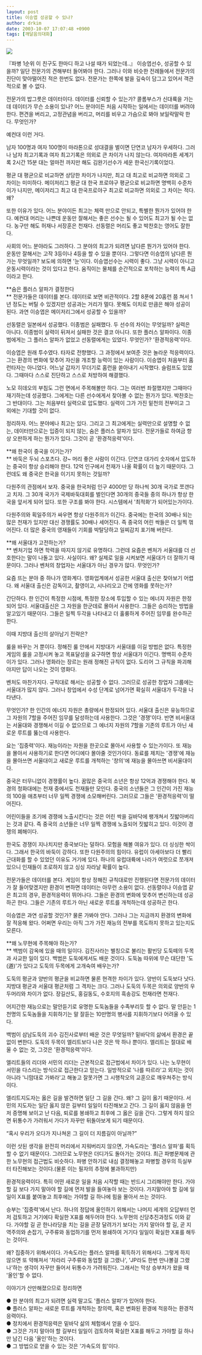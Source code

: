 ```yaml
---
layout: post
title: 이승엽 성공할 수 있나?
author: drkim
date: 2003-10-07 17:07:48 +0900
tags: [깨달음의대화]
---
```


  ![](http://drkimz.com/technote/board/KDR/upimg/1065512072.jpg)


  『파병 1순위 이 친구도 한마디 하고 나설 때가 되었는데..』
이승엽선수, 성공할 수 있을까? 일단 전문가의 견해부터 들어봐야 한다. 그러나 이와 비슷한 전례들에서 전문가의 진단이 맞아떨어진 적은 한번도 없다. 전문가는 한쪽에 발을 깊숙이 담그고 있어서 객관적으로 볼 수 없다. 

전문가의 밥그릇은 데이터이다. 데이터를 신뢰할 수 있는가? 콜롬부스가 신대륙을 가는데 데이터가 무슨 소용이 있나? 어느 분야이든 처음 시작하는 일에서는 데이터를 버려야 한다. 편견을 버리고, 고정관념을 버리고, 머리를 비우고 가슴으로 봐야 보일락말락 한다. 무엇인가?

예컨대 이런 거다. 

남자 100명과 여자 100명이 마라톤으로 성대결을 벌이면 단연코 남자가 우세하다. 그러나 남자 최고기록과 여자 최고기록은 의외로 큰 차이가 나지 않는다. 여자마라톤 세계기록 2시간 15분 대는 얼마전 까지만 해도 김완기선수가 세운 한국신기록이었다. 

평균 대 평균으로 비교하면 상당한 차이가 나지만, 최고 대 최고로 비교하면 의외로 그 차이는 미미하다. 메이저리그 평균 대 한국 프로야구 평균으로 비교하면 명백히 수준차이가 나지만, 메이저리그 최고 대 한국프로야구 최고로 비교하면 의외로 그 차이는 적다. 왜?

또한 이유가 있다. 어느 분야이든 최고는 체력 만으로 안되고, 특별한 뭔가가 있어야 한다. 예컨대 머리는 나쁜데 운동만 잘해서는 좋은 선수는 될 수 있어도 최고가 될 수는 없다. 농구만 해도 허재나 서장훈은 천재다. 선동렬은 머리도 좋고 박찬호는 영어도 잘한다. 

사회의 어느 분야라도 그러하다. 그 분야의 최고가 되려면 남다른 뭔가가 있어야 한다. 운동만 잘해서는 고작 3등이나 4등을 할 수 있을 뿐이다. 그렇다면 이승엽의 남다른 뭔가는 무엇일까? 보도에 의하면 '눈'이다. 이승엽선수는 시력이 좋다. 그냥 시력이 아니고 운동시력이라는 것이 있다고 한다. 움직이는 물체를 순간적으로 포착하는 능력이 특 A급이라고 한다. 

**숨은 플러스 알파가 결정한다  
** 전문가들은 데이터를 본다. 데이터로 보면 비관적이다. 2할 8푼에 20홈런 쯤 쳐서 1년 정도는 버틸 수 있겠지만 성공과는 거리가 멀다. 못해도 이치로 만큼은 해야 성공이 된다. 과연 이승엽은 메이저리그에서 성공할 수 있을까?

선동렬은 일본에서 성공했다. 이종범은 실패했다. 두 선수의 차이는 무엇일까? 실력은 아니다. 이종범이 실력이 뒤져서 실패한 것은 결코 아니다. 또한 플러스 알파이다. 이종범에게는 그 플러스 알파가 없었고 선동렬에게는 있었다. 무엇인가? '환경적응력'이다. 

이승엽은 원래 투수였다. 타자로 전향했다. 그 과정에서 보여준 것은 놀라운 적응력이다. 그는 환경의 변화에 맞추어 자신을 개조할 능력이 있는 사람이다. 이승엽이 처음부터 홈런타자는 아니었다. 어느날 갑자기 무더기로 홈런을 쏟아내기 시작했다. 슬럼프도 있었다. 그때마다 스스로 진단하고 스스로 처방하여 해결했다. 

노모 히데오의 부침도 그런 면에서 주목해볼만 하다. 그는 여러번 좌절했지만 그때마다 재기하는데 성공했다. 그에게는 다른 선수에게서 찾아볼 수 없는 뭔가가 있다. 박찬호는 그 반대이다. 그는 처음부터 실력으로 압도했다. 실력이 그가 가진 밑천의 전부이고 그 외에는 기대할 것이 없다. 

정리하자. 어느 분야에나 최고는 있다. 그리고 그 최고에게는 실력만으로 설명할 수 없는, 데이터만으로는 입증이 되지 않는, 숨은 플러스 알파가 있다. 전문가들로 하여금 항상 오판하게 하는 뭔가가 있다. 그것이 곧 '환경적응력'이다. 

**왜 한국이 중국을 이기는가?  
** 바둑은 두뇌 스포츠다. 걍~ 머리 좋은 사람이 이긴다. 단연코 대가리 숫자에서 압도하는 중국이 항상 승리해야 한다. 12억 인구에서 천재가 나올 확률이 더 높기 때문이다. 그런데도 왜 중국은 한국을 이기지 못하는 것일까? 

다원주의 관점에서 보자. 중국을 한국처럼 인구 4000만 당 하나씩 30개 국가로 쪼갠다고 치자. 그 30개 국가가 국제바둑대회를 벌인다면 30개의 중국들 중의 하나가 항상 한국을 앞서게 되어 있다. 또한 구조를 봐야 한다. 시스템에서 '최적화'가 되어있는가이다. 

다원주의와 획일주의가 싸우면 항상 다원주의가 이긴다. 중국에는 한국의 30배나 되는 많은 천재가 있지만 대신 경쟁률도 30배나 세어진다. 즉 중국의 어린 싹들은 더 일찍 꺾어진다. 더 많은 중국의 영재들이 기회를 박탈당하고 일찌감치 포기해 버린다. 

**왜 서울대가 고전하는가?  
** 벤처기업 하면 학력을 따지지 않기로 유명하다. 그런데 요즘은 벤처가 서울대를 더 선호한다는 말이 나돌고 있다. 사실이다. 왜? 실제로 일을 시켜보면 서울대가 더 잘하기 때문이다. 그러나 벤처의 창업자는 서울대가 아닌 경우가 많다. 무엇인가?

요즘 뜨는 분야 중 하나가 영화계다. 영화업계에서 성공한 서울대 출신은 찾아보기 어렵다. 왜 서울대 출신은 감독이고, 촬영이고, 시나리오고 간에 영화를 못하는가? 

간단하다. 한 인간이 특정한 시점에, 특정한 장소에 투입할 수 있는 에너지 자원은 한정되어 있다. 서울대출신은 그 자원을 한군데로 몰아서 사용한다. 그들은 승리하는 방법을 알고있기 때문이다. 그들은 일찍 두각을 나타내고 더 훌륭하게 주어진 임무를 완수하곤 한다.

이때 지방대 출신의 살아남기 전략은?

룰을 바꾸는 거 뿐이다. 정해진 룰 안에서 지방대가 서울대를 이길 방법은 없다. 특정한 게임의 룰을 고정시켜 놓고 목표달성을 요구하면 항상 서울대가 이긴다. 명백히 수준차이가 있다. 그러나 영화라는 장르는 원래 정해진 규칙이 없다. 도리어 그 규칙을 파괴해야지만 답이 나오는 것이 영화다.

벤처도 마찬가지다. 규칙대로 해서는 성공할 수 없다. 그러므로 성공한 창업자 그룹에는 서울대가 많지 않다. 그러나 창업에서 수성 단계로 넘어가면 확실히 서울대가 두각을 나타낸다. 

무엇인가? 한 인간의 에너지 자원은 총량에서 한정되어 있다. 서울대 출신은 유능하므로 그 자원의 7할을 주어진 임무를 달성하는데 사용한다. 그것은 '경쟁'이다. 반면 비서울대는 서울대와 경쟁해서 이길 수 없으므로 그 에너지 자원의 7할을 기존의 루트가 아닌 새로운 루트를 뚫는데 사용한다. 

요는 '집중력'이다. 재능이라는 자원을 한곳으로 몰아서 사용할 수 있는가이다. 또 재능을 몰아서 사용하기로 한다면 어디에다 몰아줄 것인가이다. 동료를 제치는 '경쟁'에 재능을 몰아쓰면 서울대이고 새로운 루트를 개척하는 '창의'에 재능을 몰아쓰면 비서울대이다. 

중국은 터무니없이 경쟁률이 높다. 꿈많은 중국의 소년은 항상 12억과 경쟁해야 한다. 북경의 청화대에는 천재 중에서도 천재들만 모인다. 중국의 소년들은 그 인간이 가진 재능의 100을 애초부터 너무 일찍 경쟁에 소모해버린다. 그러므로 그들은 '환경적응력'이 떨어진다. 

어린이들을 조기에 경쟁에 노출시킨다는 것은 어린 싹을 길바닥에 팽개쳐서 짓밟아버리는 것과 같다. 즉 중국의 소년들은 너무 일찍 경쟁에 노출되어 짓밟히고 있다. 이것이 경쟁의 폐해이다. 

한국도 경쟁이 지나치지만 중국보다는 덜하다. 모험을 해볼 여유가 있다. 더 싱싱한 싹이다. 그래서 한국의 바둑이 강하다. 또한 다원주의의 힘이다. 유럽이 아세아보다 더 빨리 근대화를 할 수 있었던 이유도 거기에 있다. 하나의 유럽대륙에 나라가 여럿으로 쪼개져 있으니 인재들이 조로하지 않고 싱싱 자라날 확률이 높다. 

전문가들은 데이터를 본다. 게임이 항상 정해진 규칙대로만 진행된다면 전문가의 데이터가 잘 들어맞겠지만 환경이 변하면 데이터는 아무런 소용이 없다. 선동렬이나 이승엽 같은 최고의 경우, 환경적응력이 뛰어나다. 그들은 환경의 변화에 맞추어 변신하는데 성공하곤 한다. 그들은 기존의 루트가 아닌 새로운 루트를 개척하는데 성공하곤 한다. 

이승엽은 과연 성공할 것인가? 물론 가봐야 안다. 그러나 그는 지금까지 환경의 변화에 잘 적응해 왔다. 어쩌면 우리는 아직 그가 가진 재능의 전부를 목도하지 못하고 있는지도 모른다. 

**왜 노무현에 주목해야 하는가?  
** 백범이 감옥에 있을 때의 일이다. 김진사라는 별칭으로 불리는 활빈당 도둑떼의 두목과 사교한 일이 있다. 백범은 도둑에게서도 배운 것이다. 도둑놈 따위에 무슨 대단한 '도(道)'가 있다고 도둑의 두목에게 고개숙여 배우는가?

도둑의 평균과 양반의 평균을 비교하면 물론 현격한 차이가 있다. 양반이 도둑보다 낫다. 지방대 평균과 서울대 평균처럼 그 격차는 크다. 그러나 도둑의 두목은 의외로 양반의 우두머리와 차이가 없다. 장길산도, 홍길동도, 수호지의 흑송강도 천재라면 천재다. 

어지간한 재능으로는 말안듣기로 유명한 도둑놈들을 수족부리듯 할 수 없다. 말 안듣는 1천명의 도둑놈들을 지휘하기는 말 잘듣는 10만명의 병사를 지휘하기보다 어려울 수 있다. 

백범이 삼남도둑의 괴수 김진사로부터 배운 것은 무엇일까? 밑바닥의 삶에서 환경은 끝없이 변한다. 도둑의 두목이 엘리트보다 나은 것은 딱 하나 뿐이다. 엘리트는 절대로 배울 수 없는 것, 그것은 '환경적응력'이다. 

엘리트들의 리더와 서민의 리더는 근본적으로 접근법에서 차이가 있다. 나는 노무현이 서민을 다스리는 방식으로 접근한다고 믿는다. 일방적으로 '나를 따르라'고 외치는 것이 아니라 '니맘대로 가봐라'고 해놓고 잘못가면 그 시행착오의 교훈으로 깨우쳐주는 방식이다. 

엘리트지도자는 옳은 길을 발견하면 일단 그 길을 간다. 왜? 그 길이 옳기 때문이다. 서민의 지도자는 일단 옳지 않은 길부터 일일이 타진해보고 간다. 그 길이 옳지 않음을 먼저 증명해 보이고 난 다음, 퇴로를 봉쇄하고 최후에 그 옳은 길을 간다. 그렇게 하지 않으면 뒤통수가 가려워서 가다가 자꾸만 뒤돌아보게 되기 때문이다. 

“혹시 우리가 오다가 지나쳐온 그 길이 더 지름길이 아닐까?”

이런 삿된 생각을 완전히 머리에서 지워버리지 않으면, 가속도라는 '플러스 알파'를 획득할 수 없기 때문이다. 그러므로 노무현은 더디가도 돌아가는 것이다. 최근 파병문제에 관한 노무현의 접근법도 비슷하다. 파병 안하기로 내심 결정해놓고 파병할 경우의 득실부터 타진해보는 것이다.(물론 이는 필자의 추정에 불과하지만) 

환경적응력이다. 특히 어떤 새로운 일을 처음 시작할 때는 반드시 그리해야만 한다. 가야할 길 보다 가지 말아야 할 길에 먼저 발을 들여놓아 보는 것이다. 가지말아야 할 길에 일일이 X표를 붙여놓고 최후에는 가야할 길 하나에 힘을 몰아서 쓰는 것이다. 

승부는 '집중력'에서 난다. 하나의 정답에 올인하기 위해서는 나머지 세개의 오답부터 먼저 검토하고 거기에다 확실한 X표를 해두어야 한다. 노무현의 신당추진과정도 이와 같다. 가야할 길 곧 한나라당을 치는 길을 곧장 달려가기 보다는 가지 말아야 할 길, 곧 지역주의와 손잡기, 구주류와 동업하기를 먼저 봉쇄하여 거기다 일일이 확실한 X표를 해두는 것이다. 

왜? 집중하기 위해서이다. 가속도라는 플러스 알파를 획득하기 위해서다. 그렇게 하지 않으면 또 약해져서 '차라리 구주류와 동업할 걸 그랬나', 'JP라도 한번 만나볼걸 그랬나'하는 생각이 자꾸만 들어서 뒤통수가 가려워진다. 그래서는 막상 승부처가 왔을 때 '올인'할 수 없다. 

이야기가 산만해졌으므로 정리하면

● 한 분야의 최고가 되려면 실력 말고도 '플러스 알파'가 있어야 한다.  
● 플러스 알파는 새로운 루트를 개척하는 창의력, 혹은 변화된 환경에 적응하는 환경적응력이다.   
● 정치에서 환경적응력은 밑바닥 삶의 체험에서 얻을 수 있다.   
● 그것은 가지 말아야 할 길부터 일일이 검토하여 확실한 X표를 해두고 가야할 길 하나만 남긴 다음 '올인'하는 것이다.  
● 그 방법으로 얻을 수 있는 것은 '가속도의 힘'이다.
